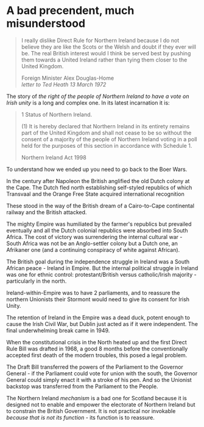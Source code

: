 # A bad precendent, much misunderstood

<div class="epigraph"><blockquote><p>I really dislike Direct Rule for Northern Ireland because I do not believe they are like the Scots or the Welsh and doubt if they ever will be. The real British interest would I think be served best by pushing them towards a United Ireland rather than tying them closer to the United Kingdom.<footer>Foreign Minister Alex Douglas-Home<br/><cite>letter to Ted Heath 13 March 1972</cite></footer></p></blockquote></div>

The story of *the right of the people of Northern Ireland to have a vote on Irish unity* is a long and complex one. In its latest incarnation it is:

<div class="epigraph"><blockquote><p>1 Status of Northern Ireland.</p>

<p>(1) It is hereby declared that Northern Ireland in its entirety remains part of the United Kingdom and shall not cease to be so without the consent of a majority of the people of Northern Ireland voting in a poll held for the purposes of this section in accordance with Schedule 1.
</p><footer>Northern Ireland Act 1998</footer></blockquote></div>

To understand how we ended up you need to go back to the Boer Wars.

In the century after Napoleon the British anglified the old Dutch colony at the Cape. The Dutch fled north establishing self-styled republics of which Transvaal and the Orange Free State acquired international recognition

These stood in the way of the British dream of a Cairo-to-Cape continental railway and the British attacked.

The mighty Empire was humiliated by the farmer's republics but prevailed eventually and all the Dutch colonial republics were absorbed into South Africa. The cost of victory was surrendering the internal cultural war - South Africa was not be an Anglo-settler colony but a Dutch one, an Afrikaner one (and a continuing conspiracy of white against African).

The British goal during the independence struggle in Ireland was a South African peace - Ireland in Empire. But the internal political struggle in Ireland was one for ethnic control: protestant/British versus catholic/Irish majority - particularly in the north.

Ireland-within-Empire was to have 2 parliaments, and to reassure the northern Unionists their Stormont would need to give its consent for Irish Unity.

The retention of Ireland in the Empire was a dead duck, potent enough to cause the Irish Civil War, but Dublin just acted as if it were independent. The final underwhelming break came in 1949.

<span class="newthought">When the constitutional crisis in the North heated up</span> and the first Direct Rule Bill was drafted in 1968, a good 8 months before the conventionally accepted first death of the modern troubles, this posed a legal problem.

The Draft Bill transferred the powers of the Parliament to the Governor General - if the Parliament could vote for union with the south, the Governor General could simply enact it with a stroke of his pen. And so the Unionist backstop was transferred from the Parliament to the People.

The Northern Ireland *mechanism* is a bad one for Scotland because it is designed not to enable and empower the electorate of Northern Ireland but to constrain the British Government. It is not practical nor invokable *because that is not its function* - its function is to reassure.
